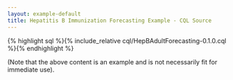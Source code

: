 ```yaml
---
layout: example-default
title: Hepatitis B Immunization Forecasting Example - CQL Source
---
```


{% highlight sql %}{% include_relative cql/HepBAdultForecasting-0.1.0.cql %}{% endhighlight %}

(Note that the above content is an example and is not necessarily fit for immediate use).
